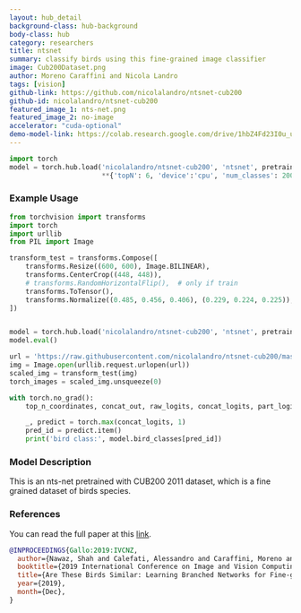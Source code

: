 ```yaml
---
layout: hub_detail
background-class: hub-background
body-class: hub
category: researchers
title: ntsnet
summary: classify birds using this fine-grained image classifier
image: Cub200Dataset.png
author: Moreno Caraffini and Nicola Landro
tags: [vision]
github-link: https://github.com/nicolalandro/ntsnet-cub200
github-id: nicolalandro/ntsnet-cub200
featured_image_1: nts-net.png
featured_image_2: no-image
accelerator: "cuda-optional"
demo-model-link: https://colab.research.google.com/drive/1hbZ4Fd23I0u_uVgIadeF2zqivIdCG5Zn?usp=sharing
---
```


```python
import torch
model = torch.hub.load('nicolalandro/ntsnet-cub200', 'ntsnet', pretrained=True,
                       **{'topN': 6, 'device':'cpu', 'num_classes': 200})
```

### Example Usage

```python
from torchvision import transforms
import torch
import urllib
from PIL import Image

transform_test = transforms.Compose([
    transforms.Resize((600, 600), Image.BILINEAR),
    transforms.CenterCrop((448, 448)),
    # transforms.RandomHorizontalFlip(),  # only if train
    transforms.ToTensor(),
    transforms.Normalize((0.485, 0.456, 0.406), (0.229, 0.224, 0.225)),
])


model = torch.hub.load('nicolalandro/ntsnet-cub200', 'ntsnet', pretrained=True, **{'topN': 6, 'device':'cpu', 'num_classes': 200})
model.eval()

url = 'https://raw.githubusercontent.com/nicolalandro/ntsnet-cub200/master/images/nts-net.png'
img = Image.open(urllib.request.urlopen(url))
scaled_img = transform_test(img)
torch_images = scaled_img.unsqueeze(0)

with torch.no_grad():
    top_n_coordinates, concat_out, raw_logits, concat_logits, part_logits, top_n_index, top_n_prob = model(torch_images)

    _, predict = torch.max(concat_logits, 1)
    pred_id = predict.item()
    print('bird class:', model.bird_classes[pred_id])
```

### Model Description
This is an nts-net pretrained with CUB200 2011 dataset, which is a fine grained dataset of birds species.

### References
You can read the full paper at this [link](http://artelab.dista.uninsubria.it/res/research/papers/2019/2019-IVCNZ-Nawaz-Birds.pdf).
```bibtex
@INPROCEEDINGS{Gallo:2019:IVCNZ,
  author={Nawaz, Shah and Calefati, Alessandro and Caraffini, Moreno and Landro, Nicola and Gallo, Ignazio},
  booktitle={2019 International Conference on Image and Vision Computing New Zealand (IVCNZ 2019)},
  title={Are These Birds Similar: Learning Branched Networks for Fine-grained Representations},
  year={2019},
  month={Dec},
}
```
